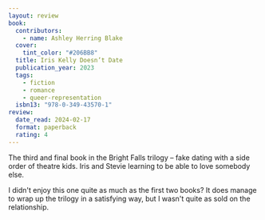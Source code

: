 ```yaml
---
layout: review
book:
  contributors:
    - name: Ashley Herring Blake
  cover:
    tint_color: "#206BB8"
  title: Iris Kelly Doesn’t Date
  publication_year: 2023
  tags:
    - fiction
    - romance
    - queer-representation
  isbn13: "978-0-349-43570-1"
review:
  date_read: 2024-02-17
  format: paperback
  rating: 4
---
```

The third and final book in the Bright Falls trilogy – fake dating with a side order of theatre kids.
Iris and Stevie learning to be able to love somebody else.

I didn't enjoy this one quite as much as the first two books?
It does manage to wrap up the trilogy in a satisfying way, but I wasn't quite as sold on the relationship.